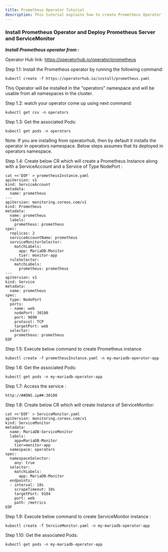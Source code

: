 ```yaml
---
title: Prometheus Operator Tutorial
description: This tutorial explains how to create Prometheus Operator
---
```



### Install Prometheus Operator and Deploy Prometheus Server and ServiceMonitor


***Install Prometheus operator from :*** 

Operator Hub link: https://operatorhub.io/operator/prometheus


Step 1.1: Install the Prometheus operator by running the following command:

```execute
kubectl create -f https://operatorhub.io/install/prometheus.yaml
```

This Operator will be installed in the "operators" namespace and will be usable from all namespaces in the cluster.


Step 1.2: watch your operator come up using next command:

```execute
kubectl get csv -n operators
```

Step 1.3: Get the associated Pods:

```execute
kubectl get pods -n operators
```


Note: If you are installing from operatorhub, then by default it installs the operator in operators namespace.
Below steps assumes that its deployed in operators namespace.



Step 1.4: Create below CR which will create a Prometheus Instance along with a ServiceAccount and a Service of Type NodePort :


```execute
cat <<'EOF' > prometheusInstance.yaml
apiVersion: v1
kind: ServiceAccount
metadata:
  name: prometheus
---
apiVersion: monitoring.coreos.com/v1
kind: Prometheus
metadata:
  name: prometheus
  labels:
    prometheus: prometheus
spec:
  replicas: 2
  serviceAccountName: prometheus
  serviceMonitorSelector:
    matchLabels:
      app: MariaDB-Monitor
      tier: monitor-app  
  ruleSelector:
    matchLabels:
      prometheus: prometheus  
---
apiVersion: v1
kind: Service
metadata:
  name: prometheus
spec:
  type: NodePort
  ports:
  - name: web
    nodePort: 30100
    port: 9090
    protocol: TCP
    targetPort: web
  selector:
    prometheus: prometheus
EOF
```


Step 1.5: Execute below command to create Prometheus instance



```execute
kubectl create -f prometheusInstance.yaml -n my-mariadb-operator-app
```


Step 1.6: Get the associated Pods:



```execute
kubectl get pods -n my-mariadb-operator-app
```


Step 1.7: Access the service :


```
http://##DNS.ip##:30100
```



Step 1.8: Create below CR which will create Instance of ServiceMonitor:


```execute
cat <<'EOF' > ServiceMonitor.yaml
apiVersion: monitoring.coreos.com/v1
kind: ServiceMonitor
metadata:
  name: MariaDB-ServiceMonitor
  labels:
    app=MariaDB-Monitor
    tier=monitor-app
  namespace: operators 
spec:
  namespaceSelector:
    any: true
  selector:
    matchLabels:
      app: MariaDB-Monitor
  endpoints:
  - interval: 10s
    scrapeTimeout: 10s    
    targetPort: 9104
    port: web
    path: /metrics
EOF
```


Step 1.9: Execute below command to create ServiceMonitor instance :


```execute
kubectl create -f ServiceMonitor.yaml -n my-mariadb-operator-app
```


Step 1.10: Get the associated Pods:



```execute
kubectl get pods -n my-mariadb-operator-app
```

